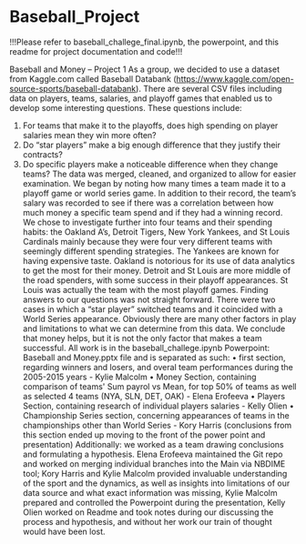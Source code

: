 # Baseball_Project

!!!Please refer to baseball_challege_final.ipynb, the powerpoint, and this readme for project documentation and code!!!

Baseball and Money – Project 1 As a group, we decided to use a dataset from Kaggle.com called Baseball Databank (https://www.kaggle.com/open-source-sports/baseball-databank). There are several CSV files including data on players, teams, salaries, and playoff games that enabled us to develop some interesting questions. These questions include:
1.	For teams that make it to the playoffs, does high spending on player salaries mean they win more often?
2.	Do “star players” make a big enough difference that they justify their contracts?
3.	Do specific players make a noticeable difference when they change teams?
The data was merged, cleaned, and organized to allow for easier examination. We began by noting how many times a team made it to a playoff game or world series game. In addition to their record, the team’s salary was recorded to see if there was a correlation between how much money a specific team spend and if they had a winning record. We chose to investigate further into four teams and their spending habits: the Oakland A’s, Detroit Tigers, New York Yankees, and St Louis Cardinals mainly because they were four very different teams with seemingly different spending strategies. The Yankees are known for having expensive taste. Oakland is notorious for its use of data analytics to get the most for their money. Detroit and St Louis are more middle of the road spenders, with some success in their playoff appearances. St Louis was actually the team with the most playoff games. Finding answers to our questions was not straight forward. There were two cases in which a “star player” switched teams and it coincided with a World Series appearance. Obviously there are many other factors in play and limitations to what we can determine from this data. We conclude that money helps, but it is not the only factor that makes a team successful.
All work is in the baseball_challege.ipynb Powerpoint: Baseball and Money.pptx file and is separated as such:
•	first section, regarding winners and losers, and overal team performances during the 2005-2015 years - Kylie Malcolm
•	Money Section, containing comparison of teams' Sum payrol vs Mean, for top 50% of teams as well as selected 4 teams (NYA, SLN, DET, OAK) - Elena Erofeeva
•	Players Section, containing research of individual players salaries - Kelly Olien
•	Championship Series section, concerning appearances of teams in the championships other than World Series - Kory Harris (conclusions from this section ended up moving to the front of the power point and presentation)
Additionally: we worked as a team drawing conclusions and formulating a hypothesis. Elena Erofeeva maintained the Git repo and worked on merging individual branches into the Main via NBDIME tool; Kory Harris and Kylie Malcolm provided invaluable understanding of the sport and the dynamics, as well as insights into limitations of our data source and what exact information was missing, Kylie Malcolm prepared and controlled the Powerpoint during the presentation, Kelly Olien worked on Readme and took notes during our discussing the process and hypothesis, and without her work our train of thought would have been lost.
